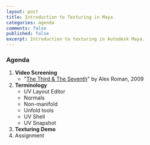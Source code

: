 ```yaml
---
layout: post
title: Introduction to Texturing in Maya
categories: agenda
comments: false
published: false
excerpt: Introduction to texturing in Autodesk Maya.
---
```


### Agenda

1. **Video Screening**
   - "[The Third & The Seventh](https://vimeo.com/7809605)" by Alex Roman, 2009
2. **Terminology**
   -  UV Layout Editor
   -  Normals
   -  Non-manifold
   -  Unfold tools
   -  UV Shell
   -  UV Snapshot
3. **Texturing Demo**
4. Assignment
